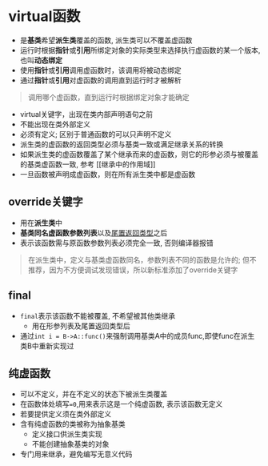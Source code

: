 # virtual函数

- 是**基类**希望**派生类**覆盖的函数, 派生类可以不覆盖虚函数
- 运行时根据**指针**或**引用**所绑定对象的实际类型来选择执行虚函数的某一个版本,也叫**动态绑定**
- 使用**指针**或**引用**调用虚函数时，该调用将被动态绑定
- 通过**指针**或**引用**对虚函数的调用直到运行时才被解析

> 调用哪个虚函数，直到运行时根据绑定对象才能确定

- virtual关键字，出现在类内部声明语句之前
- 不能出现在类外部定义
- 必须有定义; 区别于普通函数的可以只声明不定义
- 派生类的虚函数的返回类型必须与基类一致或满足继承关系的转换
- 如果派生类的虚函数覆盖了某个继承而来的虚函数，则它的形参必须与被覆盖的基类虚函数一致, 参考 [[继承中的作用域]]
- 一旦函数被声明成虚函数，则在所有派生类中都是虚函数

## override关键字

- 用在**派生类**中
- **基类同名虚函数参数列表**以及[尾置返回类型](c++_funtion_return_type.md#尾置返回类型)之后
- 表示该函数需与原函数参数列表必须完全一致, 否则编译器报错

> 在派生类中，定义与基类虚函数同名，参数列表不同的函数是允许的; 但不推荐，因为不方便调试发现错误，所以新标准添加了override关键字

## final  
- `final`表示该函数不能被覆盖, 不希望被其他类继承
  - 用在形参列表及尾置返回类型后
- 通过`int i = B->A::func()`来强制调用基类A中的成员func,即使func在派生类B中重新实现过

## 纯虚函数

- 可以不定义，并在不定义的状态下被派生类覆盖
- 在函数体处填写`=0`,用来表示这是一个纯虚函数, 表示该函数无定义
- 若要提供定义须在类外部定义
- 含有纯虚函数的类被称为抽象基类
  - 定义接口供派生类实现
  - 不能创建抽象基类的对象
- 专门用来继承，避免编写无意义代码